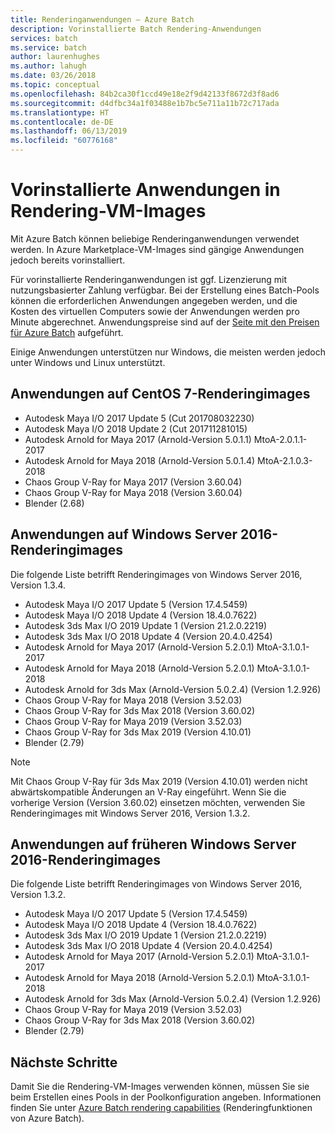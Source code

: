 ```yaml
---
title: Renderinganwendungen – Azure Batch
description: Vorinstallierte Batch Rendering-Anwendungen
services: batch
ms.service: batch
author: laurenhughes
ms.author: lahugh
ms.date: 03/26/2018
ms.topic: conceptual
ms.openlocfilehash: 84b2ca30f1ccd49e18e2f9d42133f8672d3f8ad6
ms.sourcegitcommit: d4dfbc34a1f03488e1b7bc5e711a11b72c717ada
ms.translationtype: HT
ms.contentlocale: de-DE
ms.lasthandoff: 06/13/2019
ms.locfileid: "60776168"
---
```

# <a name="pre-installed-applications-on-rendering-vm-images"></a>Vorinstallierte Anwendungen in Rendering-VM-Images

Mit Azure Batch können beliebige Renderinganwendungen verwendet werden. In Azure Marketplace-VM-Images sind gängige Anwendungen jedoch bereits vorinstalliert.

Für vorinstallierte Renderinganwendungen ist ggf. Lizenzierung mit nutzungsbasierter Zahlung verfügbar. Bei der Erstellung eines Batch-Pools können die erforderlichen Anwendungen angegeben werden, und die Kosten des virtuellen Computers sowie der Anwendungen werden pro Minute abgerechnet. Anwendungspreise sind auf der [Seite mit den Preisen für Azure Batch](https://azure.microsoft.com/pricing/details/batch/#graphic-rendering) aufgeführt.

Einige Anwendungen unterstützen nur Windows, die meisten werden jedoch unter Windows und Linux unterstützt.

## <a name="applications-on-centos-7-rendering-images"></a>Anwendungen auf CentOS 7-Renderingimages

* Autodesk Maya I/O 2017 Update 5 (Cut 201708032230)
* Autodesk Maya I/O 2018 Update 2 (Cut 201711281015)
* Autodesk Arnold for Maya 2017 (Arnold-Version 5.0.1.1) MtoA-2.0.1.1-2017
* Autodesk Arnold for Maya 2018 (Arnold-Version 5.0.1.4) MtoA-2.1.0.3-2018
* Chaos Group V-Ray for Maya 2017 (Version 3.60.04)
* Chaos Group V-Ray for Maya 2018 (Version 3.60.04)
* Blender (2.68)

## <a name="applications-on-latest-windows-server-2016-rendering-images"></a>Anwendungen auf Windows Server 2016-Renderingimages

Die folgende Liste betrifft Renderingimages von Windows Server 2016, Version 1.3.4.

* Autodesk Maya I/O 2017 Update 5 (Version 17.4.5459)
* Autodesk Maya I/O 2018 Update 4 (Version 18.4.0.7622)
* Autodesk 3ds Max I/O 2019 Update 1 (Version 21.2.0.2219)
* Autodesk 3ds Max I/O 2018 Update 4 (Version 20.4.0.4254)
* Autodesk Arnold for Maya 2017 (Arnold-Version 5.2.0.1) MtoA-3.1.0.1-2017
* Autodesk Arnold for Maya 2018 (Arnold-Version 5.2.0.1) MtoA-3.1.0.1-2018
* Autodesk Arnold for 3ds Max (Arnold-Version 5.0.2.4) (Version 1.2.926)
* Chaos Group V-Ray for Maya 2018 (Version 3.52.03)
* Chaos Group V-Ray for 3ds Max 2018 (Version 3.60.02)
* Chaos Group V-Ray for Maya 2019 (Version 3.52.03)
* Chaos Group V-Ray for 3ds Max 2019 (Version 4.10.01)
* Blender (2.79)

> [!NOTE]
> Mit Chaos Group V-Ray für 3ds Max 2019 (Version 4.10.01) werden nicht abwärtskompatible Änderungen an V-Ray eingeführt. Wenn Sie die vorherige Version (Version 3.60.02) einsetzen möchten, verwenden Sie Renderingimages mit Windows Server 2016, Version 1.3.2.

## <a name="applications-on-previous-windows-server-2016-rendering-images"></a>Anwendungen auf früheren Windows Server 2016-Renderingimages

Die folgende Liste betrifft Renderingimages von Windows Server 2016, Version 1.3.2.

* Autodesk Maya I/O 2017 Update 5 (Version 17.4.5459)
* Autodesk Maya I/O 2018 Update 4 (Version 18.4.0.7622)  
* Autodesk 3ds Max I/O 2019 Update 1 (Version 21.2.0.2219)
* Autodesk 3ds Max I/O 2018 Update 4 (Version 20.4.0.4254)
* Autodesk Arnold for Maya 2017 (Arnold-Version 5.2.0.1) MtoA-3.1.0.1-2017
* Autodesk Arnold for Maya 2018 (Arnold-Version 5.2.0.1) MtoA-3.1.0.1-2018
* Autodesk Arnold for 3ds Max (Arnold-Version 5.0.2.4) (Version 1.2.926)
* Chaos Group V-Ray for Maya 2019 (Version 3.52.03)
* Chaos Group V-Ray for 3ds Max 2018 (Version 3.60.02)
* Blender (2.79)

## <a name="next-steps"></a>Nächste Schritte

Damit Sie die Rendering-VM-Images verwenden können, müssen Sie sie beim Erstellen eines Pools in der Poolkonfiguration angeben. Informationen finden Sie unter [Azure Batch rendering capabilities](https://docs.microsoft.com/azure/batch/batch-rendering-functionality#batch-pools) (Renderingfunktionen von Azure Batch).